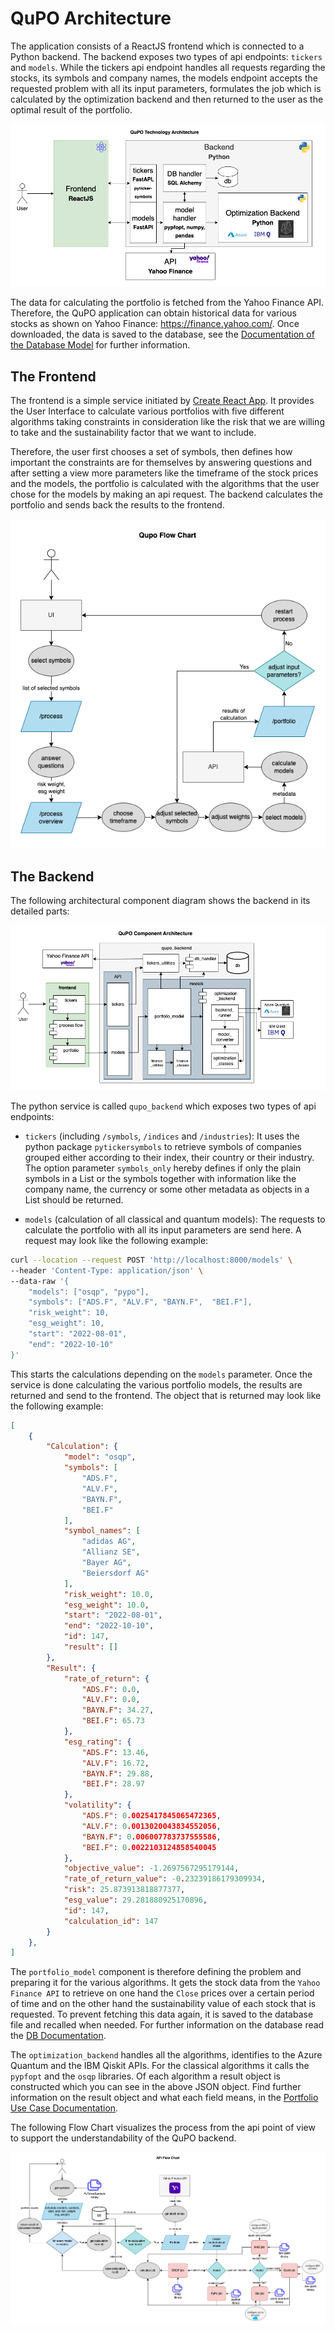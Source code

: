 # QuPO Architecture

The application consists of a ReactJS frontend which is connected to a Python backend. The backend exposes two types of api endpoints: `tickers` and `models`. While the tickers api endpoint handles all requests regarding the stocks, its symbols and company names, the models endpoint accepts the requested problem with all its input parameters, formulates the job which is calculated by the optimization backend and then returned to the user as the optimal result of the portfolio.

![QuPO Technology Architecture](Qupo_Technology_Architecture.png)

The data for calculating the portfolio is fetched from the Yahoo Finance API. Therefore, the QuPO application can obtain historical data for various stocks as shown on Yahoo Finance: <https://finance.yahoo.com/>. Once downloaded, the data is saved to the database, see the [Documentation of the Database Model](../db/README.md) for further information.

## The Frontend

The frontend is a simple service initiated by [Create React App](https://github.com/facebook/create-react-app). It provides the User Interface to calculate various portfolios with five different algorithms taking constraints in consideration like the risk that we are willing to take and the sustainability factor that we want to include.

Therefore, the user first chooses a set of symbols, then defines how important the constraints are for themselves by answering questions and after setting a view more parameters like the timeframe of the stock prices and the models, the portfolio is calculated with the algorithms that the user chose for the models by making an api request. The backend calculates the portfolio and sends back the results to the frontend.

![QuPO Flow Chart](Qupo_Flow_Chart.png)

## The Backend

The following architectural component diagram shows the backend in its detailed parts:

![QuPO Component Architecture](component_arch.png)

The python service is called `qupo_backend` which exposes two types of api endpoints:

- `tickers` (including `/symbols`, `/indices` and `/industries`): It uses the python package `pytickersymbols` to retrieve symbols of companies grouped either according to their index, their country or their industry. The option parameter `symbols_only` hereby defines if only the plain symbols in a List or the symbols together with information like the company name, the currency or some other metadata as objects in a List should be returned.

- `models` (calculation of all classical and quantum models):
  The requests to calculate the portfolio with all its input parameters are send here. A request may look like the following example:

```bash
curl --location --request POST 'http://localhost:8000/models' \
--header 'Content-Type: application/json' \
--data-raw '{
    "models": ["osqp", "pypo"],
    "symbols": ["ADS.F", "ALV.F", "BAYN.F",  "BEI.F"],
    "risk_weight": 10,
    "esg_weight": 10,
    "start": "2022-08-01",
    "end": "2022-10-10"
}'
```

This starts the calculations depending on the `models` parameter. Once the service is done calculating the various portfolio models, the results are returned and send to the frontend. The object that is returned may look like the following example:

```JSON
[
    {
        "Calculation": {
            "model": "osqp",
            "symbols": [
                "ADS.F",
                "ALV.F",
                "BAYN.F",
                "BEI.F"
            ],
            "symbol_names": [
                "adidas AG",
                "Allianz SE",
                "Bayer AG",
                "Beiersdorf AG"
            ],
            "risk_weight": 10.0,
            "esg_weight": 10.0,
            "start": "2022-08-01",
            "end": "2022-10-10",
            "id": 147,
            "result": []
        },
        "Result": {
            "rate_of_return": {
                "ADS.F": 0.0,
                "ALV.F": 0.0,
                "BAYN.F": 34.27,
                "BEI.F": 65.73
            },
            "esg_rating": {
                "ADS.F": 13.46,
                "ALV.F": 16.72,
                "BAYN.F": 29.88,
                "BEI.F": 28.97
            },
            "volatility": {
                "ADS.F": 0.0025417845065472365,
                "ALV.F": 0.0013020043834552056,
                "BAYN.F": 0.006007783737555586,
                "BEI.F": 0.0022103124858540045
            },
            "objective_value": -1.2697567295179144,
            "rate_of_return_value": -0.23239186179309934,
            "risk": 25.873913818877377,
            "esg_value": 29.281880925170896,
            "id": 147,
            "calculation_id": 147
        }
    },
]
```

The `portfolio_model` component is therefore defining the problem and preparing it for the various algorithms. It gets the stock data from the `Yahoo Finance API` to retrieve on one hand the `Close` prices over a certain period of time and on the other hand the sustainability value of each stock that is requested. To prevent fetching this data again, it is saved to the database file and recalled when needed. For further information on the database read the [DB Documentation](../db/README.md).

The `optimization_backend` handles all the algorithms, identifies to the Azure Quantum and the IBM Qiskit APIs. For the classical algorithms it calls the `pypfopt` and the `osqp` libraries. Of each algorithm a result object is constructed which you can see in the above JSON object. Find further information on the result object and what each field means, in the [Portfolio Use Case Documentation](../portfolio_optimization/README.md#result).

The following Flow Chart visualizes the process from the api point of view to support the understandability of the QuPO backend.

![QuPO API Flow Chart](API_Flow_Chart.png)
